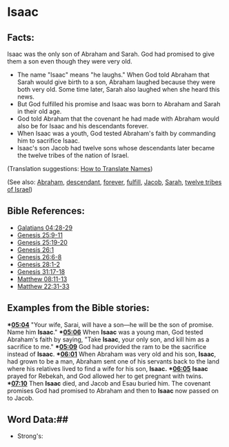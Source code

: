 # Isaac #

## Facts: ##

Isaac was the only son of Abraham and Sarah. God had promised to give them a son even though they were very old.

 * The name "Isaac" means "he laughs." When God told Abraham that Sarah would give birth to a son, Abraham laughed because they were both very old. Some time later, Sarah also laughed when she heard this news.
 * But God fulfilled his promise and Isaac was born to Abraham and Sarah in their old age.
 * God told Abraham that the covenant he had made with Abraham would also be for Isaac and his descendants forever.
 * When Isaac was a youth, God tested Abraham's faith by commanding him to sacrifice Isaac.
 * Isaac's son Jacob had twelve sons whose descendants later became the twelve tribes of the nation of Israel.

(Translation suggestions: [How to Translate Names](rc://en/ta/man/translate/translate-names))

(See also: [Abraham](../other/abraham.md), [descendant](../other/descendant.md), [forever](../kt/forever.md), [fulfill](../kt/fulfill.md), [Jacob](../other/jacob.md), [Sarah](../other/sarah.md), [twelve tribes of Israel](../other/12tribesofisrael.md))

## Bible References: ##

* [Galatians 04:28-29](rc://en/tn/help/gal/04/28)
* [Genesis 25:9-11](rc://en/tn/help/gen/25/09)
* [Genesis 25:19-20](rc://en/tn/help/gen/25/19)
* [Genesis 26:1](rc://en/tn/help/gen/26/01)
* [Genesis 26:6-8](rc://en/tn/help/gen/26/06)
* [Genesis 28:1-2](rc://en/tn/help/gen/28/01)
* [Genesis 31:17-18](rc://en/tn/help/gen/31/17)
* [Matthew 08:11-13](rc://en/tn/help/mat/08/11)
* [Matthew 22:31-33](rc://en/tn/help/mat/22/31)

## Examples from the Bible stories: ##

  __*[05:04](rc://en/tn/help/obs/05/04)__ "Your wife, Sarai, will have a son—he will be the son of promise. Name him __Isaac__."
  __*[05:06](rc://en/tn/help/obs/05/06)__ When __Isaac__ was a young man, God tested Abraham's faith by saying, "Take __Isaac__, your only son, and kill him as a sacrifice to me."
  __*[05:09](rc://en/tn/help/obs/05/09)__ God had provided the ram to be the sacrifice instead of __Isaac__.
  __*[06:01](rc://en/tn/help/obs/06/01)__ When Abraham was very old and his son, __Isaac__, had grown to be a man, Abraham sent one of his servants back to the land where his relatives lived to find a wife for his son, __Isaac.__ 
  __*[06:05](rc://en/tn/help/obs/06/05)__ __Isaac__ prayed for Rebekah, and God allowed her to get pregnant with twins.
  __*[07:10](rc://en/tn/help/obs/07/10)__ Then __Isaac__ died, and Jacob and Esau buried him. The covenant promises God had promised to Abraham and then to __Isaac__ now passed on to Jacob.

## Word Data:##

* Strong's: 

